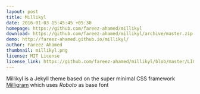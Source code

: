 ```yaml
---
layout: post
title: Millikyl
date: 2016-01-03 15:45:45 +05:30
homepage: https://github.com/fareez-ahamed/millikyl
download: https://github.com/fareez-ahamed/millikyl/archive/master.zip
demo: http://fareez-ahamed.github.io/millikyl/
author: Fareez Ahamed
thumbnail: millikyl.png
license: MIT License
license_link: https://github.com/fareez-ahamed/millikyl/blob/master/LICENSE.TXT
---
```

Millikyl is a Jekyll theme based on the super minimal CSS framework [Milligram](https://github.com/milligram/milligram) which uses *Roboto* as base font